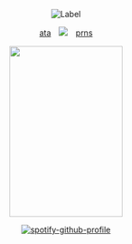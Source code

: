 <div align="center"> 

![Label](https://img.shields.io/badge/note-I'm%20the%20most%20superficial%20man%20on%20Earth-ffffff)

[ata](https://kayyoko.atabook.org)　<img src="https://files.catbox.moe/eei0kf.gif" />　[prns](https://en.pronouns.page/@kayyoko) 

<img src="https://files.catbox.moe/4g0q9s.png" width="200" height="300" />



[![spotify-github-profile](https://spotify-github-profile.kittinanx.com/api/view?uid=bkvidebxpqkl6554wrmznnz8m&cover_image=true&theme=natemoo-re&show_offline=false&background_color=121212&interchange=false&bar_color=53b14f&bar_color_cover=true)](https://github.com/kittinan/spotify-github-profile)

</div> 
